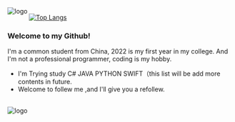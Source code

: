 <img src="https://github-readme-stats.vercel.app/api?username=istrih&show_icons=true" alt="logo" align="left" style="margin-bottom: 20px;" />

[![Top Langs](https://github-readme-stats.vercel.app/api/top-langs/?username=istrih&hide=html,makefile,css,scss,dockerfile&layout=compact)](https://github.com/anuraghazra/github-readme-stats)


### Welcome to my Github!

I'm a common student from China, 2022 is my first year in my college.
And I'm not a professional programmer, coding is my hobby.

- I'm Trying study C# JAVA PYTHON SWIFT（this list will be add more contents in future.
- Welcome to follew me ,and I'll give you a refollew.

<br><img src="https://github-profile-trophy.vercel.app/?username=istrih&theme=flat&column=5" alt="logo" align="center" style="margin: auto;"/>
<br>

